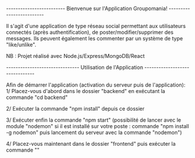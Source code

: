 ------------------------- Bienvenue sur l'Application Groupomania! -------------------------

Il s'agit d'une application de type réseau social permettant aux utilisateurs connectés
(après authentification), de poster/modifier/supprimer des messages. Ils peuvent également
les commenter par un système de type "like/unlike".

NB : Projet réalisé avec Node.js/Express/MongoDB/React

------------------------------- Utilisation de l'Application -------------------------------

Afin de démarrer l'application (activation du serveur puis de l'application):
1/ Placez-vous d'abord dans le dossier "backend" en exécutant la commande "cd backend"

2/ Exécuter la commande "npm install" depuis ce dossier

3/ Exécuter enfin la commande "npm start" (possibilité de lancer avec le module "nodemon"
   si il est installé sur votre poste : commande "npm install -g nodemon" puis lancement
   du serveur avec la commande "nodemon")

4/ Placez-vous maintenant dans le dossier "frontend" puis exécuter la commande ""

